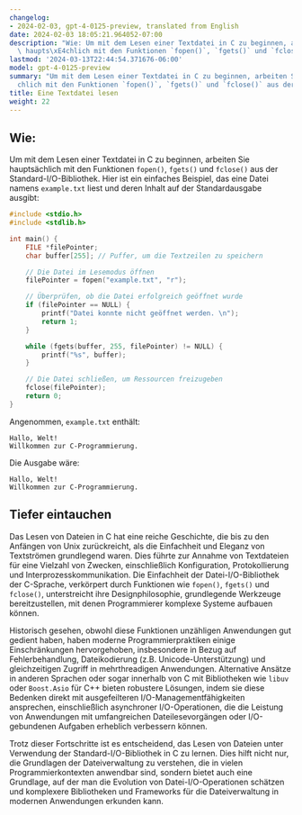 ```yaml
---
changelog:
- 2024-02-03, gpt-4-0125-preview, translated from English
date: 2024-02-03 18:05:21.964052-07:00
description: "Wie: Um mit dem Lesen einer Textdatei in C zu beginnen, arbeiten Sie\
  \ haupts\xE4chlich mit den Funktionen `fopen()`, `fgets()` und `fclose()` aus der\u2026"
lastmod: '2024-03-13T22:44:54.371676-06:00'
model: gpt-4-0125-preview
summary: "Um mit dem Lesen einer Textdatei in C zu beginnen, arbeiten Sie haupts\xE4\
  chlich mit den Funktionen `fopen()`, `fgets()` und `fclose()` aus der Standard-I/O-Bibliothek."
title: Eine Textdatei lesen
weight: 22
---
```


## Wie:
Um mit dem Lesen einer Textdatei in C zu beginnen, arbeiten Sie hauptsächlich mit den Funktionen `fopen()`, `fgets()` und `fclose()` aus der Standard-I/O-Bibliothek. Hier ist ein einfaches Beispiel, das eine Datei namens `example.txt` liest und deren Inhalt auf der Standardausgabe ausgibt:

```c
#include <stdio.h>
#include <stdlib.h>

int main() {
    FILE *filePointer;
    char buffer[255]; // Puffer, um die Textzeilen zu speichern

    // Die Datei im Lesemodus öffnen
    filePointer = fopen("example.txt", "r");

    // Überprüfen, ob die Datei erfolgreich geöffnet wurde
    if (filePointer == NULL) {
        printf("Datei konnte nicht geöffnet werden. \n");
        return 1;
    }

    while (fgets(buffer, 255, filePointer) != NULL) {
        printf("%s", buffer);
    }

    // Die Datei schließen, um Ressourcen freizugeben
    fclose(filePointer);
    return 0;
}
```

Angenommen, `example.txt` enthält:
```
Hallo, Welt!
Willkommen zur C-Programmierung.
```

Die Ausgabe wäre:
```
Hallo, Welt!
Willkommen zur C-Programmierung.
```

## Tiefer eintauchen
Das Lesen von Dateien in C hat eine reiche Geschichte, die bis zu den Anfängen von Unix zurückreicht, als die Einfachheit und Eleganz von Textströmen grundlegend waren. Dies führte zur Annahme von Textdateien für eine Vielzahl von Zwecken, einschließlich Konfiguration, Protokollierung und Interprozesskommunikation. Die Einfachheit der Datei-I/O-Bibliothek der C-Sprache, verkörpert durch Funktionen wie `fopen()`, `fgets()` und `fclose()`, unterstreicht ihre Designphilosophie, grundlegende Werkzeuge bereitzustellen, mit denen Programmierer komplexe Systeme aufbauen können.

Historisch gesehen, obwohl diese Funktionen unzähligen Anwendungen gut gedient haben, haben moderne Programmierpraktiken einige Einschränkungen hervorgehoben, insbesondere in Bezug auf Fehlerbehandlung, Dateikodierung (z.B. Unicode-Unterstützung) und gleichzeitigen Zugriff in mehrthreadigen Anwendungen. Alternative Ansätze in anderen Sprachen oder sogar innerhalb von C mit Bibliotheken wie `libuv` oder `Boost.Asio` für C++ bieten robustere Lösungen, indem sie diese Bedenken direkt mit ausgefeilteren I/O-Managementfähigkeiten ansprechen, einschließlich asynchroner I/O-Operationen, die die Leistung von Anwendungen mit umfangreichen Dateilesevorgängen oder I/O-gebundenen Aufgaben erheblich verbessern können.

Trotz dieser Fortschritte ist es entscheidend, das Lesen von Dateien unter Verwendung der Standard-I/O-Bibliothek in C zu lernen. Dies hilft nicht nur, die Grundlagen der Dateiverwaltung zu verstehen, die in vielen Programmierkontexten anwendbar sind, sondern bietet auch eine Grundlage, auf der man die Evolution von Datei-I/O-Operationen schätzen und komplexere Bibliotheken und Frameworks für die Dateiverwaltung in modernen Anwendungen erkunden kann.
